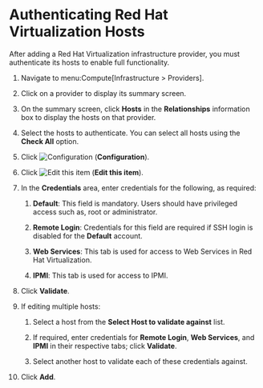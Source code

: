 # Authenticating Red Hat Virtualization Hosts

After adding a Red Hat Virtualization infrastructure provider, you must
authenticate its hosts to enable full functionality.

1.  Navigate to menu:Compute\[Infrastructure \> Providers\].

2.  Click on a provider to display its summary screen.

3.  On the summary screen, click **Hosts** in the **Relationships**
    information box to display the hosts on that provider.

4.  Select the hosts to authenticate. You can select all hosts using the
    **Check All** option.

5.  Click ![Configuration](../images/1847.png) (**Configuration**).

6.  Click ![Edit this item](../images/1851.png) (**Edit this item**).

7.  In the **Credentials** area, enter credentials for the following, as
    required:

    1.  **Default**: This field is mandatory. Users should have
        privileged access such as, root or administrator.

    2.  **Remote Login**: Credentials for this field are required if SSH
        login is disabled for the **Default** account.

    3.  **Web Services**: This tab is used for access to Web Services in
        Red Hat Virtualization.

    4.  **IPMI**: This tab is used for access to IPMI.

8.  Click **Validate**.

9.  If editing multiple hosts:

    1.  Select a host from the **Select Host to validate against** list.

    2.  If required, enter credentials for **Remote Login**, **Web
        Services**, and **IPMI** in their respective tabs; click
        **Validate**.

    3.  Select another host to validate each of these credentials
        against.

10. Click **Add**.

